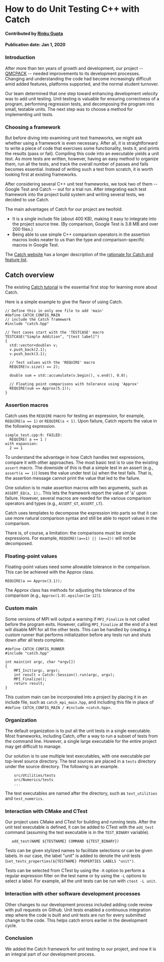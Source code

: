 # How to do Unit Testing C++ with Catch

#### Contributed by [Rinku Gupta](https://github.com/rinkug)

#### Publication date: Jan 1, 2020

### Introduction

After more than ten years of growth and development, our project -- [QMCPACK](https://github.com/QMCPACK/qmcpack) -- needed  improvements to its development processes.
Changing and understanding the code had become increasingly difficult amid added features,
platforms supported, and the normal student turnover.

Our team determined that one step toward enhancing development velocity was to add unit testing.
Unit testing is valuable for ensuring correctness of a program, performing regression tests, and decomposing the program into small, testable units.
The next step was to choose a method for implementing unit tests.

### Choosing a framework

But before diving into examining unit test frameworks, we might ask whether using a framework is even necessary.
After all, it is straightforward to write a piece of code that exercises some functionality, tests it, and prints the results (pass or fail).
Compiling this code into an executable yields a unit test.
As more tests are written, however, having an easy method to organize them, run all the tests, and track the overall number of passes and fails becomes essential.
Instead of writing such a test from scratch, it is worth looking first at existing frameworks.

After considering several C++ unit test frameworks, we took two of them -- Google Test and Catch -- out for a trial run.
After integrating each test framework into the project build system and
writing several tests, we decided to use Catch.

The main advantages of Catch for our project are twofold:

 * It is a single include file (about 400 KB), making it easy to integrate into the project source tree. (By comparison, Google Test is 3.8 MB and over 200 files.)
 * Being able to use simple C++ comparison operators in the assertion macros looks neater to us than the type and comparison-specific macros in Google Test.


The [Catch website](https://github.com/catchorg/Catch2) has a longer description of the [rationale for Catch and feature list](https://github.com/catchorg/Catch2/blob/master/docs/why-catch.md#top).


## Catch overview

The existing [Catch tutorial](https://github.com/catchorg/Catch2/blob/master/docs/tutorial.md#top) is the essential first stop for learning more about Catch.

Here is a simple example to give the flavor of using Catch.
```
// Define this in only one file to add 'main'
#define CATCH_CONFIG_MAIN
// include the Catch framework
#include "catch.hpp"

// Test cases start with the 'TESTCASE' macro
TESTCASE("Simple Addition", "[test label]")
{
  std::vector<double> v;
  v.push_back(2.1);
  v.push_back(3.1);

  // Test values with the 'REQUIRE' macro
  REQUIRE(v.size() == 2);

  double sum = std::accumulate(v.begin(), v.end(), 0.0);

  // Floating point comparisons with tolerance using 'Approx'
  REQUIRE(sum == Approx(5.1));
}
```

### Assertion macros

Catch uses the `REQUIRE` macro for testing an expression, for example, `REQUIRE(a == 1)` or `REQUIRE(a < 1)`.
Upon failure, Catch reports the value in the following expression.
```
simple_test.cpp:9: FAILED:
  REQUIRE( a == 1 )
with expansion:
  2 == 1
```
To understand the advantage in how Catch handles test expressions, compare it with other approaches. The most basic test is to use the existing `assert` macro.  The downside of this is that a simple test in an assert (e.g., `assert(a == 1)`) loses the value under test (`a`) when the test fails. That is, the assertion message cannot print the value that led to the failure.

One solution is to make assertion macros with two arguments, such as `ASSERT_EQ(a, 1);`. This lets the framework report the value of 'a' upon failure.  However, several macros are needed for the various comparison operators and types (e.g., `ASSERT_GT`, `ASSERT_LT`).

Catch uses templates to decompose the expression into parts so that it can use more natural comparison syntax and still be able to report values in the comparison.

There is, of course, a limitation: the comparisons must be simple expressions. For example, `REQUIRE((a==1) || (a==2))` will not be decomposed.

### Floating-point values

Floating-point values need some allowable tolerance in the comparison. This can be achieved with the Approx class.

```
REQUIRE(a == Approx(3.1));
```
The Approx class has methods for adjusting the tolerance of the comparison (e.g., `Approx(1.0).epsilon(1e-12)`).

### Custom main

Some versions of MPI will output a warning if `MPI_Finalize` is not called before the program exits. However, calling `MPI_Finalize` at the end of a test will disable MPI for all the other tests. This can be handled by creating a custom runner that performs initialization before any tests run and shuts down after all tests complete.
```
#define CATCH_CONFIG_RUNNER
#include "catch.hpp"

int main(int argc, char *argv[])
{
    MPI_Init(argc, argv);
    int result = Catch::Session().run(argc, argv);
    MPI_Finalize();
    return result;
}

```
This custom main can be incorporated into a project by placing it in an include file, such as `catch_mpi_main.hpp`, and including this file in place of `#define CATCH_CONFIG_MAIN / #include <catch.hpp>`.


### Organization

The default organization is to put all the unit tests in a single executable. Most frameworks, including Catch, offer a way to run a subset of tests from the command line. However, a single large executable for the entire project may get difficult to manage.

Our solution is to use multiple test executables, with one executable per top-level source directory. The test sources are placed in a `tests` directory under the source directory. The following is an example.

 ```
     src/Utilities/tests
     src/Numerics/tests
     ...
```

The test executables are named after the directory, such as `test_utilities` and `test_numerics`.


### Interaction with CMake and CTest

Our project uses CMake and CTest for building and running tests. After  the unit test executable is defined, it can be added to CTest with the `add_test` command (assuming the test executable is in the `TEST_BINARY` variable).
```
   add_test(NAME ${TESTNAME} COMMAND ${TEST_BINARY})
```

Tests can be given stylized names to facilitate selections or can be given labels. In our case, the label "unit" is added to denote the unit tests (`set_tests_properties(${TESTNAME} PROPERTIES LABELS "unit")`.

Tests can be selected from CTest by using the `-R` option to perform a regular expression filter on the test name or by using the `-L` options to select a label. For example, all the unit tests can be run with `ctest -L unit`.


### Interaction with other software development processes
Other changes to our development process included adding code review with pull requests on Github.
Unit tests enabled a continuous integration step where the code is built and unit tests are run for every submitted change to the code.  This helps catch errors earlier in the development cycle.

### Conclusion
We added the Catch framework for unit testing to our project, and now it is an integral part of our development process.


<!---
Publish: yes
RSS update: 2018-01-09
Categories: reliability
Topics: testing, reliability
Tags: bssw-article
Level: 2
Prerequisites: defaults
Aggregate: none
--->

